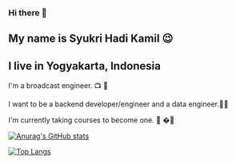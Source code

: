 ### Hi there 👋
## My name is Syukri Hadi Kamil 😉
## I live in Yogyakarta, Indonesia

I'm a broadcast engineer. 📺 📡

I want to be a backend developer/engineer and a data engineer.👨‍💻

I'm currently taking courses to become one. 📖 �💪

[![Anurag's GitHub stats](https://github-readme-stats.vercel.app/api?username=hadi-learn&show_icons=true&theme=radical)](https://github.com/anuraghazra/github-readme-stats)

[![Top Langs](https://github-readme-stats.vercel.app/api/top-langs/?username=hadi-learn)](https://github.com/anuraghazra/github-readme-stats)



<!--
**hadi-learn/hadi-learn** is a ✨ _special_ ✨ repository because its `README.md` (this file) appears on your GitHub profile.

Here are some ideas to get you started:

- 🔭 I’m currently working on ...
- 🌱 I’m currently learning ...
- 👯 I’m looking to collaborate on ...
- 🤔 I’m looking for help with ...
- 💬 Ask me about ...
- 📫 How to reach me: ...
- 😄 Pronouns: ...
- ⚡ Fun fact: ...
-->
